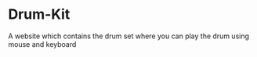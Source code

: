 # Drum-Kit
A website which contains the drum set where you can play the drum using mouse and keyboard
